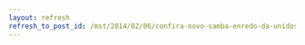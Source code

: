```yaml
---
layout: refresh
refresh_to_post_id: /mst/2014/02/06/confira-novo-samba-enredo-da-unidos-da-lona-preta
---
```

